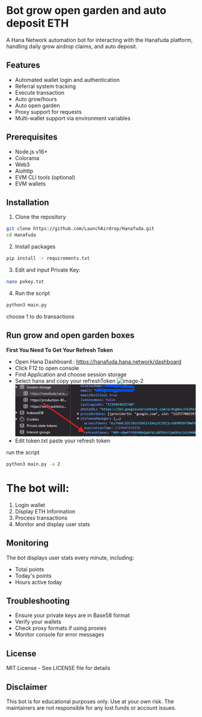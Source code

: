 # Bot grow open garden and auto deposit ETH

A Hana Network automation bot for interacting with the Hanafuda platform, handling daily grow airdrop claims, and auto deposit.

## Features

- Automated wallet login and authentication
- Referral system tracking
- Execute transaction
- Auto grow/hours
- Auto open garden
- Proxy support for requests
- Multi-wallet support via environment variables

## Prerequisites

- Node.js v16+
- Colorama
- Web3
- Aiohttp
- EVM CLI tools (optional)
- EVM wallets

## Installation

1. Clone the repository
```bash
git clone https://github.com/LaunchAirdrop/Hanafuda.git
cd Hanafuda
```

2. Install packages
```bash
pip install -r requirements.txt
```

3. Edit and input Private Key:
```bash
nano pvkey.txt
```

4. Run the script
```bash
python3 main.py
```

choose 1 to do transactions

## Run grow and open garden boxes

**First You Need To Get Your Refresh Token**
- Open Hana Dashboard : https://hanafuda.hana.network/dashboard
- Click F12 to open console
- Find Application and choose session storage
- Select hana and copy your refreshToken ![image-2](https://github.com/user-attachments/assets/9297c1d1-ff2f-45f1-8bb6-fcfbf5a53aac)
![image](image-2.png)
- Edit token.txt paste your refresh token

run the script
```bash
python3 main.py -a 2
```

# The bot will:
1. Login wallet
2. Display ETH Information
3. Process transactions
4. Monitor and display user stats


## Monitoring

The bot displays user stats every minute, including:
- Total points
- Today's points
- Hours active today

## Troubleshooting

- Ensure your private keys are in Base58 format
- Verify your wallets
- Check proxy formats if using proxies
- Monitor console for error messages

## License

MIT License - See LICENSE file for details

## Disclaimer

This bot is for educational purposes only. Use at your own risk. The maintainers are not responsible for any lost funds or account issues.



